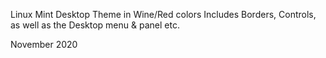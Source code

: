 Linux Mint Desktop Theme in Wine/Red colors
Includes Borders, Controls, as well as the Desktop menu & panel etc.

November 2020
